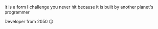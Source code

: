 It is a form I challenge you never hit because it is built by another planet's programmer 

Developer from 2050 😜